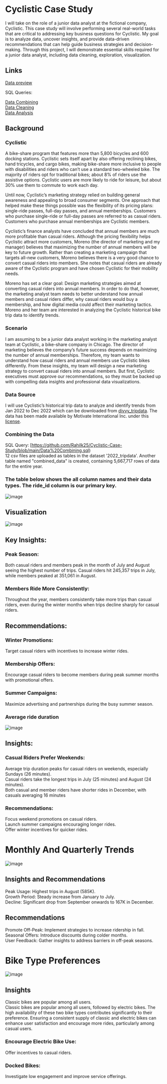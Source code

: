 # Cyclistic Case Study

I will take on the role of a junior data analyst at the fictional company, Cyclistic. This case study will involve performing several real-world tasks that are critical to addressing key business questions for Cyclistic. My goal is to analyze data, uncover insights, and provide data-driven recommendations that can help guide business strategies and decision-making. Through this project, I will demonstrate essential skills required for a junior data analyst, including data cleaning, exploration, visualization.

## Links

[Data preview](https://github.com/Rahilk25/Cyclistic-Case-Study/blob/main/cyclistic_combined_preview.csv)

SQL Queries: 

[ Data Combining](https://github.com/Rahilk25/Cyclistic-Case-Study/blob/main/Data%20Combining.sql)  
[ Data Cleaning](https://github.com/Rahilk25/Cyclistic-Case-Study/blob/main/Data%20Cleaning.sql)  
[ Data Analysis](https://github.com/Rahilk25/Cyclistic-Case-Study/blob/main/Data%20Analysis.sql)


## Background
### Cyclistic
A bike-share program that features more than 5,800 bicycles and 600 docking stations. Cyclistic sets itself apart by also offering reclining bikes, hand tricycles, and cargo bikes, making bike-share more inclusive to people with disabilities and riders who can’t use a standard two-wheeled bike. The majority of riders opt for traditional bikes; about 8% of riders use the assistive options. Cyclistic users are more likely to ride for leisure, but about 30% use them to commute to work each day.   
  
Until now, Cyclistic’s marketing strategy relied on building general awareness and appealing to broad consumer segments. One approach that helped make these things possible was the flexibility of its pricing plans: single-ride passes, full-day passes, and annual memberships. Customers who purchase single-ride or full-day passes are referred to as casual riders. Customers who purchase annual memberships are Cyclistic members.  
  
Cyclistic’s finance analysts have concluded that annual members are much more profitable than casual riders. Although the pricing flexibility helps Cyclistic attract more customers, Moreno (the director of marketing and my manager) believes that maximizing the number of annual members will be key to future growth. Rather than creating a marketing campaign that targets all-new customers, Moreno believes there is a very good chance to convert casual riders into members. She notes that casual riders are already aware of the Cyclistic program and have chosen Cyclistic for their mobility needs.  

Moreno has set a clear goal: Design marketing strategies aimed at converting casual riders into annual members. In order to do that, however, the marketing analyst team needs to better understand how annual members and casual riders differ, why casual riders would buy a membership, and how digital media could affect their marketing tactics. Moreno and her team are interested in analyzing the Cyclistic historical bike trip data to identify trends.  

### Scenario
I am assuming to be a junior data analyst working in the marketing analyst team at Cyclistic, a bike-share company in Chicago. The director of marketing believes the company’s future success depends on maximizing the number of annual memberships. Therefore, my team wants to understand how casual riders and annual members use Cyclistic bikes differently. From these insights, my team will design a new marketing strategy to convert casual riders into annual members. But first, Cyclistic executives must approve our recommendations, so they must be backed up with compelling data insights and professional data visualizations.

### Data Source
I will use Cyclistic’s historical trip data to analyze and identify trends from Jan 2022 to Dec 2022 which can be downloaded from [divvy_tripdata](https://divvy-tripdata.s3.amazonaws.com/index.html). The data has been made available by Motivate International Inc. under this [license](https://www.divvybikes.com/data-license-agreement).

### Combining the Data
SQL Query: [https://github.com/Rahilk25/Cyclistic-Case-Study/blob/main/Data%20Combining.sql)  
12 csv files are uploaded as tables in the dataset '2022_tripdata'. Another table named "combined_data" is created, containing 5,667,717 rows of data for the entire year. 


### The table below shows the all column names and their data types. The __ride_id__ column is our primary key.  
![image](https://github.com/user-attachments/assets/3ace399f-8391-4ab2-b93f-ce067df6fd30)

## Visualization
![image](https://github.com/user-attachments/assets/dd54fbd2-f4d0-4b93-90e3-8045f380b17f)

## Key Insights:
### Peak Season: 
Both casual riders and members peak in the month of July and August seeing the highest number of trips. Casual riders hit 245,357 trips in July, while members peaked at 351,061 in August.

### Members Ride More Consistently:
Throughout the year, members consistently take more trips than casual riders, even during the winter months when trips decline sharply for casual riders.

## Recommendations:
### Winter Promotions: 
Target casual riders with incentives to increase winter rides.
### Membership Offers:
Encourage casual riders to become members during peak summer months with promotional offers.
### Summer Campaigns: 
Maximize advertising and partnerships during the busy summer season.

### Average ride duration
![image](https://github.com/user-attachments/assets/bf6ea2a2-61ae-44f7-a993-0470017d6700)


## Insights:
### Casual Riders Prefer Weekends: 
Average trip duration peaks for casual riders on weekends, especially Sundays (26 minutes).       
Casual riders take the longest trips in July (25 minutes) and August (24 minutes).      
Both casual and member riders have shorter rides in December, with casuals averaging 16 minutes      

### Recommendations:
Focus weekend promotions on casual riders.      
Launch summer campaigns encouraging longer rides.   
Offer winter incentives for quicker rides.

# Monthly And Quarterly Trends


![image](https://github.com/user-attachments/assets/a7f57aa0-c89c-48bc-8e2d-9d342fe3d9b4)


## Insights and Recommendations
Peak Usage: Highest trips in August (585K).  
Growth Period: Steady increase from January to July.  
Decline: Significant drop from September onwards to 167K in December.

## Recommendations
Promote Off-Peak: Implement strategies to increase ridership in fall.  
Seasonal Offers: Introduce discounts during colder months.  
User Feedback: Gather insights to address barriers in off-peak seasons.

# Bike Type Preferences


![image](https://github.com/user-attachments/assets/7415be21-f836-4684-99ea-6ac68c295597)

## Insights 
Classic bikes are popular among all users.  
Classic bikes are popular among all users, followed by electric bikes. The high availability of these two bike types contributes significantly to their preference. Ensuring a consistent supply of classic and electric bikes can enhance user satisfaction and encourage more rides, particularly among casual users.    
### Encourage Electric Bike Use:
Offer incentives to casual riders.  
### Docked Bikes: 
Investigate low engagement and improve service offerings.


















